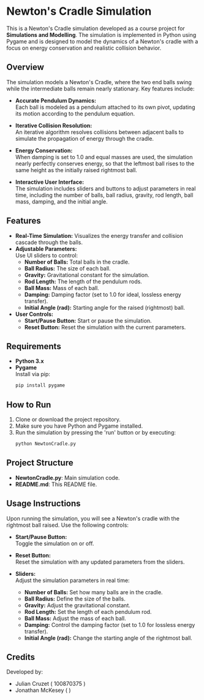 # Newton's Cradle Simulation

This is a Newton's Cradle simulation developed as a course project for **Simulations and Modelling**. The simulation is implemented in Python using Pygame and is designed to model the dynamics of a Newton's cradle with a focus on energy conservation and realistic collision behavior.

## Overview

The simulation models a Newton's Cradle, where the two end balls swing while the intermediate balls remain nearly stationary. Key features include:

- **Accurate Pendulum Dynamics:**  
  Each ball is modeled as a pendulum attached to its own pivot, updating its motion according to the pendulum equation.
  
- **Iterative Collision Resolution:**  
  An iterative algorithm resolves collisions between adjacent balls to simulate the propagation of energy through the cradle.
  
- **Energy Conservation:**  
  When damping is set to 1.0 and equal masses are used, the simulation nearly perfectly conserves energy, so that the leftmost ball rises to the same height as the initially raised rightmost ball.
  
- **Interactive User Interface:**  
  The simulation includes sliders and buttons to adjust parameters in real time, including the number of balls, ball radius, gravity, rod length, ball mass, damping, and the initial angle.

## Features

- **Real-Time Simulation:** Visualizes the energy transfer and collision cascade through the balls.
- **Adjustable Parameters:**  
  Use UI sliders to control:
  - **Number of Balls:** Total balls in the cradle.
  - **Ball Radius:** The size of each ball.
  - **Gravity:** Gravitational constant for the simulation.
  - **Rod Length:** The length of the pendulum rods.
  - **Ball Mass:** Mass of each ball.
  - **Damping:** Damping factor (set to 1.0 for ideal, lossless energy transfer).
  - **Initial Angle (rad):** Starting angle for the raised (rightmost) ball.
- **User Controls:**  
  - **Start/Pause Button:** Start or pause the simulation.
  - **Reset Button:** Reset the simulation with the current parameters.

## Requirements

- **Python 3.x**
- **Pygame**  
  Install via pip:
  ```bash
  pip install pygame
  ```

## How to Run

1. Clone or download the project repository.
2. Make sure you have Python and Pygame installed.
3. Run the simulation by pressing the 'run' button or by executing:
   ```bash
   python NewtonCradle.py
   ```

## Project Structure

- **NewtonCradle.py**: Main simulation code.
- **README.md**: This README file.

## Usage Instructions

Upon running the simulation, you will see a Newton's cradle with the rightmost ball raised. Use the following controls:

- **Start/Pause Button:**  
  Toggle the simulation on or off.
  
- **Reset Button:**  
  Reset the simulation with any updated parameters from the sliders.
  
- **Sliders:**  
  Adjust the simulation parameters in real time:
  - **Number of Balls:** Set how many balls are in the cradle.
  - **Ball Radius:** Define the size of the balls.
  - **Gravity:** Adjust the gravitational constant.
  - **Rod Length:** Set the length of each pendulum rod.
  - **Ball Mass:** Adjust the mass of each ball.
  - **Damping:** Control the damping factor (set to 1.0 for lossless energy transfer).
  - **Initial Angle (rad):** Change the starting angle of the rightmost ball.

## Credits

Developed by:
- Julian Cruzet ( 100870375 )
- Jonathan McKesey ( )
